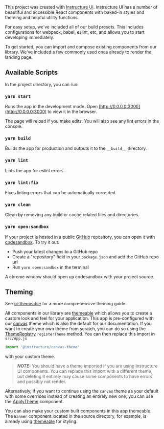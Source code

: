 This project was created with [Instructure UI](https://instructure.design).
Instructure UI has a number of beautiful and accessible React components with
baked-in styles and theming and helpful utility functions.

For easy setup, we've included all of our build presets. This includes
configurations for webpack, babel, eslint, etc, and allows you to start developing
immediately.

To get started, you can import and compose existing components from our library.
We've included a few commonly used ones already to render the landing page.

## Available Scripts

In the project directory, you can run:

### `yarn start`

Runs the app in the development mode. Open
[http://0.0.0.0:3000](http://0.0.0.0:3000) to view it in the browser.

The page will reload if you make edits. You will also see any lint errors in the
console.

### `yarn build`

Builds the app for production and outputs it to the `__build__` directory.

### `yarn lint`

Lints the app for eslint errors.

### `yarn lint:fix`

Fixes linting errors that can be automatically corrected.

### `yarn clean`

Clean by removing any build or cache related files and directories.

### `yarn open:sandbox`

If your project is hosted in a public [GitHub](http://github.com) repository,
you can open it with [codesandbox](https://codesandbox.io). To try it out:
  * Push your latest changes to a GitHub repo
  * Create a "repository" field in your `package.json` and add the GitHub repo url
  * Run `yarn open:sandbox` in the terminal

A chrome window should open up codesandbox with your project source.

## Theming
See [ui-themeable](https://instructure.design/#ui-themeable) for a more
comprehensive theming guide.

All components in our library are [themeable](https://instructure.design/#ui-themeable)
which allows you to create a custom look and feel for your application. This app
is pre-configured with our [canvas](https://instructure.design/#canvas) theme
which is also the default for our documentation. If you want to create your own
theme from scratch, you can do so using the
[ThemeRegistry](https://instructure.design/#ThemeRegistry) `registerTheme` method.
You can then replace this import in `src/App.js`

```js
import '@instructure/canvas-theme'
```

with your custom theme.

> **_NOTE:_**  You should have a theme imported if you are using Instructure UI components. You can replace this import with a different theme, but deleting it entirely may cause some components to have errors and possibly not render.

Alternatively, if you want to continue using the `canvas` theme as your default
with some overrides instead of creating an entirely new one, you can use the
[ApplyTheme](https://instructure.design/#ApplyTheme) component.

You can also make your custom built components in this app themeable. The `Banner`
component located in the source directory, for example, is already using
[themeable](https://instructure.design/#themeable) for styling.

